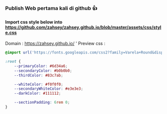### Publish Web pertama kali di github 👍 
#### Import css style below into https://github.com/zahsey/zahsey.github.io/blob/master/assets/css/style.css 
Domain : https://zahsey.github.io/
'
Preview css :
```css
@import url('https://fonts.googleapis.com/css2?family=Varela+Round&display=swap');

:root {
    --primaryColor: #6d34a6;
    --secondaryColor: #b0b0b0;
    --thirdColor: #83c7ab;

    --whiteColor: #f0f0f0;
    --secondaryWhiteColor: #e3e3e3;
    --darkColor: #111112;

    --sectionPadding: 6rem 0;
}
```
